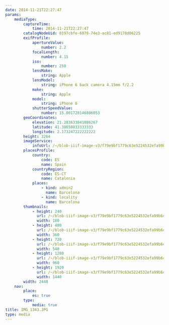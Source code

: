 ```yaml
---
date: 2014-11-21T22:27:47
params:
    mediaType:
        captureTime:
            time: 2014-11-21T22:27:47
        catalogNodeUid: 0197cbfe-6078-74e3-ac81-ed9178d06225
        exifProfile:
            apertureValue:
                number: 2.2
            focalLength:
                number: 4.15
            iso:
                number: 250
            lensMake:
                string: Apple
            lensModel:
                string: iPhone 6 back camera 4.15mm f/2.2
            make:
                string: Apple
            model:
                string: iPhone 6
            shutterSpeedValue:
                number: 15.001728146806053
        geoCoordinates:
            elevation: 21.283633841886267
            latitude: 41.38650833333333
            longitude: 2.173247222222222
        height: 3264
        imageService:
            infoUrl: /~/blob-iiif-image-v3/f79e9bf1779c63e5224532efa99b6cd93348c8a22686096c439b90881becc330/info.json
        placesProfile:
            country:
                code: ES
                name: Spain
            countryRegion:
                code: ES-CT
                name: Catalonia
            places:
                - kind: admin2
                  name: Barcelona
                - kind: locality
                  name: Barcelona
        thumbnails:
            - height: 240
              url: /~/blob-iiif-image-v3/f79e9bf1779c63e5224532efa99b6cd93348c8a22686096c439b90881becc330/full/180%2C240/0/default.jpg
              width: 180
            - height: 480
              url: /~/blob-iiif-image-v3/f79e9bf1779c63e5224532efa99b6cd93348c8a22686096c439b90881becc330/full/360%2C480/0/default.jpg
              width: 360
            - height: 720
              url: /~/blob-iiif-image-v3/f79e9bf1779c63e5224532efa99b6cd93348c8a22686096c439b90881becc330/full/540%2C720/0/default.jpg
              width: 540
            - height: 1280
              url: /~/blob-iiif-image-v3/f79e9bf1779c63e5224532efa99b6cd93348c8a22686096c439b90881becc330/full/960%2C1280/0/default.jpg
              width: 960
            - height: 1920
              url: /~/blob-iiif-image-v3/f79e9bf1779c63e5224532efa99b6cd93348c8a22686096c439b90881becc330/full/1440%2C1920/0/default.jpg
              width: 1440
        width: 2448
    nav:
        place:
            es: true
        type:
            media: true
title: IMG_1343.JPG
type: media
---
```

